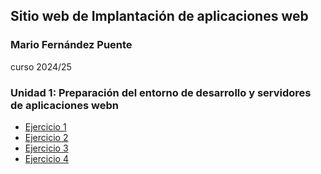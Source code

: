## Sitio web de Implantación de aplicaciones web
### Mario Fernández Puente
curso 2024/25
### Unidad 1: Preparación del entorno de desarrollo y servidores de aplicaciones webn

- [Ejercicio 1](unidad1/ejercicio1.md)
- [Ejercicio 2](unidad1/ejercicio2.md)
- [Ejercicio 3](unidad1/ejercicio3.md)
- [Ejercicio 4](unidad1/ejercicio4.md)
